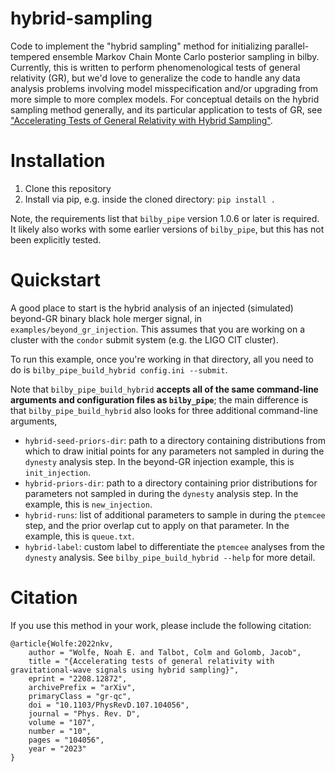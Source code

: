 # hybrid-sampling
Code to implement the "hybrid sampling" method for initializing parallel-tempered ensemble Markov Chain Monte Carlo posterior sampling in bilby.
Currently, this is written to perform phenomenological tests of general relativity (GR), but we'd love to generalize the code to handle any data analysis problems involving model misspecification and/or upgrading from more simple to more complex models.
For conceptual details on the hybrid sampling method generally, and its particular application to tests of GR, see ["Accelerating Tests of General Relativity with Hybrid Sampling"](https://arxiv.org/abs/2208.12872).

# Installation

1. Clone this repository
2. Install via pip, e.g. inside the cloned directory:
`pip install .`

Note, the requirements list that `bilby_pipe` version 1.0.6 or later is required. It
likely also works with some earlier versions of `bilby_pipe`, but this has not been
explicitly tested.

# Quickstart

A good place to start is the hybrid analysis of an injected (simulated) beyond-GR binary black hole merger signal, in `examples/beyond_gr_injection`.
This assumes that you are working on a cluster with the `condor` submit system (e.g. the LIGO CIT cluster).

To run this example, once you're working in that directory, all you need to do is `bilby_pipe_build_hybrid config.ini --submit`.

Note that `bilby_pipe_build_hybrid` **accepts all of the same command-line arguments
and configuration files as `bilby_pipe`**; the main difference is that `bilby_pipe_build_hybrid` also looks for three additional command-line arguments,
- `hybrid-seed-priors-dir`: path to a directory containing distributions from which to draw initial points for any parameters not sampled in during the `dynesty` analysis step. In the beyond-GR injection example, this is `init_injection`.
- `hybrid-priors-dir`: path to a directory containing prior distributions for parameters not sampled in during the `dynesty` analysis step. In the example, this is `new_injection`.
- `hybrid-runs`: list of additional parameters to sample in during the `ptemcee` step, and the prior overlap cut to apply on that parameter. In the example, this is `queue.txt`.
- `hybrid-label`: custom label to differentiate the `ptemcee` analyses from the `dynesty` analysis.
See `bilby_pipe_build_hybrid --help` for more detail.

# Citation

If you use this method in your work, please include the following citation:

```
@article{Wolfe:2022nkv,
    author = "Wolfe, Noah E. and Talbot, Colm and Golomb, Jacob",
    title = "{Accelerating tests of general relativity with gravitational-wave signals using hybrid sampling}",
    eprint = "2208.12872",
    archivePrefix = "arXiv",
    primaryClass = "gr-qc",
    doi = "10.1103/PhysRevD.107.104056",
    journal = "Phys. Rev. D",
    volume = "107",
    number = "10",
    pages = "104056",
    year = "2023"
}
```
